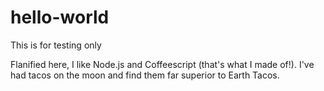 # hello-world
This is for testing only

Flanified here, I like Node.js and Coffeescript (that's what I made of!).
I've had tacos on the moon and find them far superior to Earth Tacos.
